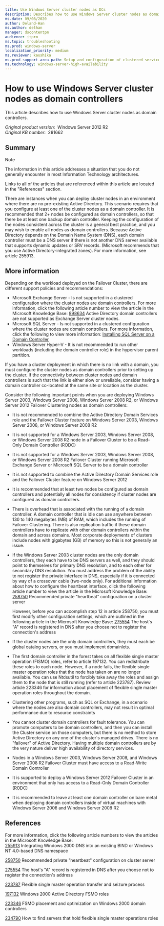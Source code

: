 ```yaml
---
title: Use Windows Server cluster nodes as DCs
description: Describes how to use Windows Server cluster nodes as domain controllers.
ms.date: 09/08/2020
author: Deland-Han
ms.author: delhan
manager: dscontentpm
audience: itpro
ms.topic: troubleshooting
ms.prod: windows-server
localization_priority: medium
ms.reviewer: kaushika
ms.prod-support-area-path: Setup and configuration of clustered services and applications
ms.technology: windows-server-high-availability
---
```

# How to use Windows Server cluster nodes as domain controllers

This article describes how to use Windows Server cluster nodes as domain controllers.

_Original product version:_ &nbsp;Windows Server 2012 R2  
_Original KB number:_ &nbsp;281662

## Summary

> [!NOTE]
> The information in this article addresses a situation that you do not generally encounter in most Information Technology architectures.

Links to all of the articles that are referenced within this article are located in the "References" section.

There are instances when you can deploy cluster nodes in an environment where there are no pre-existing Active Directory. This scenario requires that you configure at least one of the cluster nodes as a domain controller. It is recommended that 2+ nodes be configured as domain controllers, so that there be at least one backup domain controller. Keeping the configuration of the nodes consistent across the cluster is a general best practice, and you may wish to enable all nodes as domain controllers. Because Active Directory depends on the Domain Name System (DNS), each domain controller must be a DNS server if there is not another DNS server available that supports dynamic updates or SRV records. (Microsoft recommends that you use Active Directory-integrated zones). For more information, see article 255913.

## More information

Depending on the workload deployed on the Failover Cluster, there are different support policies and recommendations:  

- Microsoft Exchange Server - Is not supported in a clustered configuration where the cluster nodes are domain controllers. For more information, click the following article number to view the article in the Microsoft Knowledge Base: [898634](https://support.microsoft.com/help/281662) Active Directory domain controllers are not supported as Exchange Server cluster nodes.
- Microsoft SQL Server - Is not supported in a clustered configuration where the cluster nodes are domain controllers. For more information, click the following to view more information: [Installing SQL Server on a Domain Controller](/previous-versions/sql/sql-server-2008/ms143506(v=sql.100))  
- Windows Server Hyper-V - It is not recommended to run other workloads (including the domain controller role) in the hypervisor parent partition.  

If you have a cluster deployment in which there is no link with a domain, you must configure the cluster nodes as domain controllers prior to setting up the cluster. If the connectivity between cluster nodes and domain controllers is such that the link is either slow or unreliable, consider having a domain controller co-located at the same site or location as the cluster.  

Consider the following important points when you are deploying Windows Server 2003, Windows Server 2008, Windows Server 2008 R2, or Windows Server 2012 Failover Clustering nodes as domain controllers:  

- It is not recommended to combine the Active Directory Domain Services role and the Failover Cluster feature on Windows Server 2003, Windows Server 2008, or Windows Server 2008 R2
- It is not supported for a Windows Server 2003, Windows Server 2008, or Windows Server 2008 R2 node in a Failover Cluster to be a Read-Only Domain Controller (RODC)
- It is not supported for a Windows Server 2003, Windows Server 2008, or Windows Server 2008 R2 Failover Cluster running Microsoft Exchange Server or Microsoft SQL Server to be a domain controller
- It is not supported to combine the Active Directory Domain Services role and the Failover Cluster feature on Windows Server 2012
- It is recommended that at least two nodes be configured as domain controllers and potentially all nodes for consistency if cluster nodes are configured as domain controllers.
- There is overhead that is associated with the running of a domain controller. A domain controller that is idle can use anywhere between 130 to 140 megabytes (MB) of RAM, which includes the running of Failover Clustering. There is also replication traffic if these domain controllers have to replicate with other domain controllers within the domain and across domains. Most corporate deployments of clusters include nodes with gigabytes (GB) of memory so this is not generally an issue.
- If the Windows Server 2003 cluster nodes are the only domain controllers, they each have to be DNS servers as well, and they should point to themselves for primary DNS resolution, and to each other for secondary DNS resolution. You must address the problem of the ability to not register the private interface in DNS, especially if it is connected by way of a crossover cable (two-node only). For additional information about how to configure the heartbeat interface, click the following article number to view the article in the Microsoft Knowledge Base: [258750](https://support.microsoft.com/help/258750) Recommended private "heartbeat" configuration on a cluster server  

    However, before you can accomplish step 12 in article 258750, you must first modify other configuration settings, which are outlined in the following article in the Microsoft Knowledge Base:
 [275554](https://support.microsoft.com/help/275554) The host's "A" record is registered in DNS after you choose not to register the connection's address  

- If the cluster nodes are the only domain controllers, they must each be global catalog servers, or you must implement domainlets.
- The first domain controller in the forest takes on all flexible single master operation (FISMO) roles, refer to article 197132. You can redistribute these roles to each node. However, if a node fails, the flexible single master operation roles that the node has taken on are no longer available. You can use Ntdsutil to forcibly take away the roles and assign them to the node that is still running (refer to article 223787). Review article 223346 for information about placement of flexible single master operation roles throughout the domain.
- Clustering other programs, such as SQL or Exchange, in a scenario where the nodes are also domain controllers, may not result in optimal performance due to resource constraints
- You cannot cluster domain controllers for fault tolerance. You can promote computers to be domain controllers, and then you can install the Cluster service on those computers, but there is no method to store Active Directory on any one of the cluster's managed drives. There is no "failover" of Active Directory. Having multiple domain controllers are by the very nature deliver high availability of directory services.
- Nodes in a Windows Server 2003, Windows Server 2008, and Windows Server 2008 R2 Failover Cluster must have access to a Read-Write Domain Controller
- It is supported to deploy a Windows Server 2012 Failover Cluster in an environment that only has access to a Read-Only Domain Controller (RODC)
- It is recommended to leave at least one domain controller on bare metal when deploying domain controllers inside of virtual machines with Windows Server 2008 and Windows Server 2008 R2

## References

For more information, click the following article numbers to view the articles in the Microsoft Knowledge Base:  
[255913](https://support.microsoft.com/help/255913) Integrating Windows 2000 DNS into an existing BIND or Windows NT 4.0-based DNS namespace  

[258750](https://support.microsoft.com/help/258750) Recommended private "heartbeat" configuration on cluster server  

[275554](https://support.microsoft.com/help/275554) The host's "A" record is registered in DNS after you choose not to register the connection's address  

[223787](https://support.microsoft.com/help/223787) Flexible single master operation transfer and seizure process  

[197132](https://docs.microsoft.com/troubleshoot/windows-server/identity/fsmo-roles) Windows 2000 Active Directory FSMO roles  

[223346](https://support.microsoft.com/help/223346) FSMO placement and optimization on Windows 2000 domain controllers  

[234790](https://support.microsoft.com/help/234790) How to find servers that hold flexible single master operations roles  
